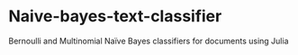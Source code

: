 # Naive-bayes-text-classifier
 Bernoulli and Multinomial Naïve Bayes classifiers for documents using Julia 
